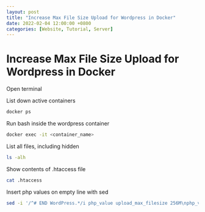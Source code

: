 ```yaml
---
layout: post
title: "Increase Max File Size Upload for Wordpress in Docker"
date: 2022-02-04 12:00:00 +0800
categories: [Website, Tutorial, Server]
---
```


# Increase Max File Size Upload for Wordpress in Docker

Open terminal

List down active containers

```bash
docker ps
```

Run bash inside the wordpress container
```bash
docker exec -it <container_name>
```

List all files, including hidden
```bash
ls -alh
```

Show contents of .htaccess file
```bash
cat .htaccess
```

Insert php values on empty line with sed
```bash
sed -i '/^# END WordPress.*/i php_value upload_max_filesize 256M\nphp_value post_max_size 256M' .htaccess 
```
